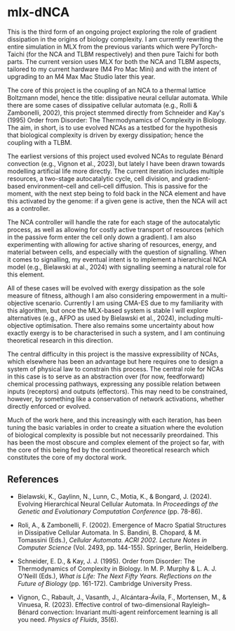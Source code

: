 # mlx-dNCA
This is the third form of an ongoing project exploring the role of gradient dissipation in the origins of biology complexity. I am currently rewriting the entire simulation in MLX from the previous variants which were PyTorch-Taichi (for the NCA and TLBM respectively) and then pure Taichi for both parts. The current version uses MLX for both the NCA and TLBM aspects, tailored to my current hardware (M4 Pro Mac Mini) and with the intent of upgrading to an M4 Max Mac Studio later this year.

The core of this project is the coupling of an NCA to a thermal lattice Boltzmann model, hence the title: dissipative neural cellular automata. While there are some cases of dissipative cellular automata (e.g., Rolli & Zambonelli, 2002), this project stemmed directly from Schneider and Kay's (1995) Order from Disorder: The Thermodynamics of Complexity in Biology. The aim, in short, is to use evolved NCAs as a testbed for the hypothesis that biological complexity is driven by exergy dissipation; hence the coupling with a TLBM.

The earliest versions of this project used evolved NCAs to regulate Bénard convection (e.g., Vignon et al., 2023), but lately I have been drawn towards modelling artificial life more directly. The current iteration includes multiple resources, a two-stage autocatalytic cycle, cell division, and gradient-based environment–cell and cell–cell diffusion. This is passive for the moment, with the next step being to fold back in the NCA element and have this activated by the genome: if a given gene is active, then the NCA will act as a controller.

The NCA controller will handle the rate for each stage of the autocatalytic process, as well as allowing for costly active transport of resources (which in the passive form enter the cell only down a gradient). I am also experimenting with allowing for active sharing of resources, energy, and material between cells, and especially with the question of signalling. When it comes to signalling, my eventual intent is to implement a hierarchical NCA model (e.g., Bielawski at al., 2024) with signalling seeming a natural role for this element.

All of these cases will be evolved with exergy dissipation as the sole measure of fitness, although I am also considering empowerment in a multi-objective scenario. Currently I am using CMA-ES due to my familiarity with this algorithm, but once the MLX-based system is stable I will explore alternatives (e.g., AFPO as used by Bielawski et al., 2024), including multi-objective optimisation. There also remains some uncertainty about how exactly exergy is to be characterised in such a system, and I am continuing theoretical research in this direction.

The central difficulty in this project is the massive expressibility of NCAs, which elsewhere has been an advantage but here requires one to design a system of physical law to constrain this process. The central role for NCAs in this case is to serve as an abstraction over (for now, feedforward) chemical processing pathways, expressing any possible relation between inputs (receptors) and outputs (effectors). This may need to be constrained, however, by something like a conservation of network activations, whether directly enforced or evolved.

Much of the work here, and this increasingly with each iteration, has been tuning the basic variables in order to create a situation where the evolution of biological complexity is possible but not necessarily preordained. This has been the most obscure and complex element of the project so far, with the core of this being fed by the continued theoretical research which constitutes the core of my doctoral work.

## References

- Bielawski, K., Gaylinn, N., Lunn, C., Motia, K., & Bongard, J. (2024). Evolving Hierarchical Neural Cellular Automata. In *Proceedings of the Genetic and Evolutionary Computation Conference* (pp. 78-86).

- Roli, A., & Zambonelli, F. (2002). Emergence of Macro Spatial Structures in Dissipative Cellular Automata. In S. Bandini, B. Chopard, & M. Tomassini (Eds.), *Cellular Automata. ACRI 2002. Lecture Notes in Computer Science* (Vol. 2493, pp. 144-155). Springer, Berlin, Heidelberg.

- Schneider, E. D., & Kay, J. J. (1995). Order from Disorder: The Thermodynamics of Complexity in Biology. In M. P. Murphy & L. A. J. O'Neill (Eds.), *What is Life: The Next Fifty Years. Reflections on the Future of Biology* (pp. 161-172). Cambridge University Press.

- Vignon, C., Rabault, J., Vasanth, J., Alcántara-Ávila, F., Mortensen, M., & Vinuesa, R. (2023). Effective control of two-dimensional Rayleigh–Bénard convection: Invariant multi-agent reinforcement learning is all you need. *Physics of Fluids*, 35(6).
